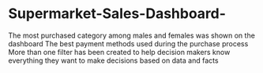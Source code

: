 # Supermarket-Sales-Dashboard-
The most purchased category among males and females was shown on the dashboard The best payment methods used during the purchase process More than one filter has been created to help decision makers know everything they want to make decisions based on data and facts
